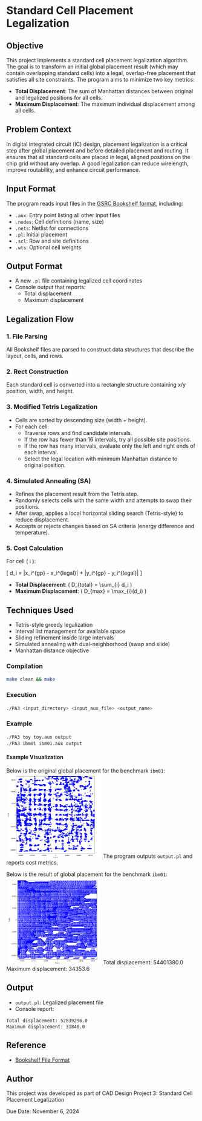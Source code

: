 # Standard Cell Placement Legalization

## Objective

This project implements a standard cell placement legalization algorithm. The goal is to transform an initial global placement result (which may contain overlapping standard cells) into a legal, overlap-free placement that satisfies all site constraints. The program aims to minimize two key metrics:

- **Total Displacement**: The sum of Manhattan distances between original and legalized positions for all cells.
- **Maximum Displacement**: The maximum individual displacement among all cells.

## Problem Context

In digital integrated circuit (IC) design, placement legalization is a critical step after global placement and before detailed placement and routing. It ensures that all standard cells are placed in legal, aligned positions on the chip grid without any overlap. A good legalization can reduce wirelength, improve routability, and enhance circuit performance.

## Input Format

The program reads input files in the [GSRC Bookshelf format](http://vlsicad.eecs.umich.edu/BK/ISPD06bench/BookshelfFormat.txt), including:

- `.aux`: Entry point listing all other input files
- `.nodes`: Cell definitions (name, size)
- `.nets`: Netlist for connections
- `.pl`: Initial placement
- `.scl`: Row and site definitions
- `.wts`: Optional cell weights

## Output Format

- A new `.pl` file containing legalized cell coordinates
- Console output that reports:
  - Total displacement
  - Maximum displacement

## Legalization Flow

### 1. File Parsing
All Bookshelf files are parsed to construct data structures that describe the layout, cells, and rows.

### 2. Rect Construction
Each standard cell is converted into a rectangle structure containing x/y position, width, and height.

### 3. Modified Tetris Legalization
- Cells are sorted by descending size (width + height).
- For each cell:
  - Traverse rows and find candidate intervals.
  - If the row has fewer than 16 intervals, try all possible site positions.
  - If the row has many intervals, evaluate only the left and right ends of each interval.
  - Select the legal location with minimum Manhattan distance to original position.

### 4. Simulated Annealing (SA)
- Refines the placement result from the Tetris step.
- Randomly selects cells with the same width and attempts to swap their positions.
- After swap, applies a local horizontal sliding search (Tetris-style) to reduce displacement.
- Accepts or rejects changes based on SA criteria (energy difference and temperature).

### 5. Cost Calculation
For cell \( i \):

\[ d_i = |x_i^{gp} - x_i^{legal}| + |y_i^{gp} - y_i^{legal}| \]

- **Total Displacement**: \( D_{total} = \sum_{i} d_i \)
- **Maximum Displacement**: \( D_{max} = \max_{i}(d_i) \)

## Techniques Used

- Tetris-style greedy legalization
- Interval list management for available space
- Sliding refinement inside large intervals
- Simulated annealing with dual-neighborhood (swap and slide)
- Manhattan distance objective

### Compilation

```bash
make clean && make
```
### Execution

```bash
./PA3 <input_directory> <input_aux_file> <output_name>
```

### Example

```bash
./PA3 toy toy.aux output
./PA3 ibm01 ibm01.aux output
```
#### Example Visualization

Below is the original global placement for the benchmark `ibm01`:
<img src="./pic/ibm01_ori.png" alt="Original Placement - ibm01" width="50%"/>
The program outputs `output.pl` and reports cost metrics.

Below is the result of global placement for the benchmark `ibm01`:
<img src="./pic/ibm01_result.png" alt="Legalized Result - ibm01" width="50%"/>
Total displacement: 54401380.0  
Maximum displacement: 34353.6  

## Output

- `output.pl`: Legalized placement file
- Console report:

```text
Total displacement: 52839296.0  
Maximum displacement: 31840.0  
```

## Reference

- [Bookshelf File Format](http://vlsicad.eecs.umich.edu/BK/ISPD06bench/BookshelfFormat.txt)

## Author

This project was developed as part of CAD Design Project 3: Standard Cell Placement Legalization

Due Date: November 6, 2024